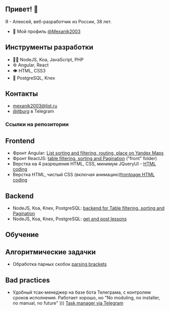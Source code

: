 ## Привет! 👋
Я - Алексей, веб-разработчик из России, 38 лет.

- 🧭 Мой профиль [@Mexanik2003](https://github.com/Mexanik2003)

## Инструменты разработки
- 👨‍💻 NodeJS, Koa, JavaScript, PHP
- ⚙️ Angular, React
- 👁️ HTML, CSS3
- 💽 PostgreSQL, Knex

## Контакты
- [mexanik2003@list.ru]([mexanik2003@list.ru)
- [@itburg](@itburg) в Telegram

### Ссылки на репозитории

## Frontend
- Фронт Angular: [List sorting and filtering, routing, place on Yandex Maps](listhttps://github.com/Mexanik2003/test-front)
- Фронт ReactJS: [table filtering, sorting and Pagination](https://github.com/Mexanik2003/react-table-sort) ("front" folder)
- Верстка на 4 разрешения HTML, CSS, минимум JQueryUI - [HTML coding](https://github.com/Mexanik2003/sm-test)
- Верстка HTML, чистый CSS (включая анимацию)[frontpage HTML coding](https://github.com/Mexanik2003/cgkb3.ru)
## Backend
- NodeJS, Koa, Knex, PostgreSQL: [backend for Table filtering, sorting and Pagination](https://github.com/Mexanik2003/react-table-sort)
- NodeJS, Koa, Knex, PostgreSQL: [get and post lessons](https://github.com/Mexanik2003/mk-test)
## Обучение

## Алгоритмические задачки
- Обработка парных скобок [parsing brackets](https://github.com/Mexanik2003/contests/tree/master/algorytms/skobochnye_posledovatelnosti)

## Bad practices
- Удобный тсак-менеджер на базе бота Телеграма, с контролем сроков исполнения. Работает хорошо, но "No moduling, no installer, no manual, no future" ))) [Task manager via Telegram](https://github.com/Mexanik2003/standalone_telegram_bot)
